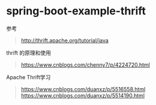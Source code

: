 # spring-boot-example-thrift
参考
> http://thrift.apache.org/tutorial/java
>

thrift 的原理和使用
> https://www.cnblogs.com/chenny7/p/4224720.html

Apache Thrift学习
> https://www.cnblogs.com/duanxz/p/5516558.html  
> https://www.cnblogs.com/duanxz/p/5514190.html

